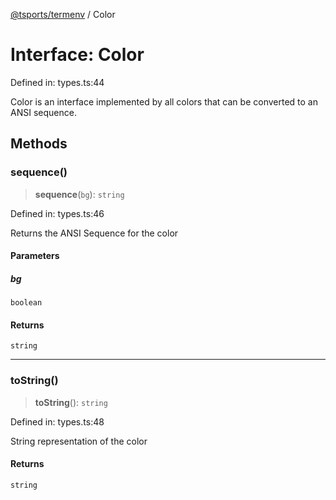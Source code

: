[@tsports/termenv](../index.md) / Color

# Interface: Color

Defined in: types.ts:44

Color is an interface implemented by all colors that can be converted to an ANSI sequence.

## Methods

### sequence()

> **sequence**(`bg`): `string`

Defined in: types.ts:46

Returns the ANSI Sequence for the color

#### Parameters

##### bg

`boolean`

#### Returns

`string`

---

### toString()

> **toString**(): `string`

Defined in: types.ts:48

String representation of the color

#### Returns

`string`

